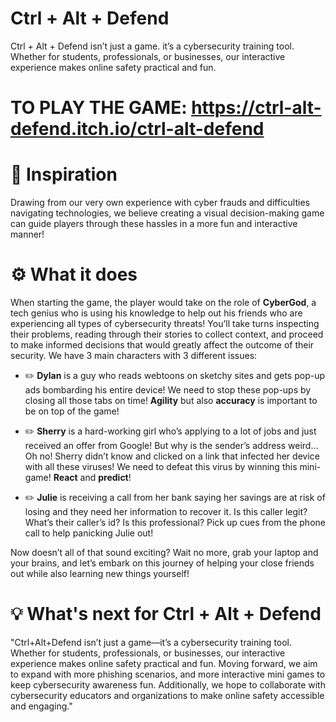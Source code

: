 # Ctrl + Alt + Defend 
Ctrl + Alt + Defend isn’t just a game. it’s a cybersecurity training tool. 
Whether for students, professionals, or businesses, our interactive experience makes online safety practical and fun. 

# TO PLAY THE GAME: https://ctrl-alt-defend.itch.io/ctrl-alt-defend

# 🌟 Inspiration
Drawing from our very own experience with cyber frauds and difficulties navigating technologies, we believe creating a visual decision-making game can guide players through these hassles in a more fun and interactive manner!

# ⚙️ What it does
When starting the game, the player would take on the role of **CyberGod**, a tech genius who is using his knowledge to help out his friends who are experiencing all types of cybersecurity threats! You’ll take turns inspecting their problems, reading through their stories to collect context, and proceed to make informed decisions that would greatly affect the outcome of their security. We have 3 main characters with 3 different issues:

- ✏️ **Dylan** is a guy who reads webtoons on sketchy sites and gets pop-up ads bombarding his entire device! We need to stop these pop-ups by closing all those tabs on time! **Agility** but also **accuracy** is important to be on top of the game!
  
- ✏️ **Sherry** is a hard-working girl who’s applying to a lot of jobs and just received an offer from Google! But why is the sender’s address weird… Oh no! Sherry didn’t know and clicked on a link that infected her device with all these viruses! We need to defeat this virus by winning this mini-game! **React** and **predict**!

- ✏️ **Julie** is receiving a call from her bank saying her savings are at risk of losing and they need her information to recover it. Is this caller legit? What’s their caller’s id? Is this professional? Pick up cues from the phone call to help panicking Julie out!

Now doesn’t all of that sound exciting? Wait no more, grab your laptop and your brains, and let’s embark on this journey of helping your close friends out while also learning new things yourself!

# 💡 What's next for Ctrl + Alt + Defend
"Ctrl+Alt+Defend isn’t just a game—it’s a cybersecurity training tool. Whether for students, professionals, or businesses, our interactive experience makes online safety practical and fun. Moving forward, we aim to expand with more phishing scenarios, and more interactive mini games to keep cybersecurity awareness fun. Additionally, we hope to collaborate with cybersecurity educators and organizations to make online safety accessible and engaging."
